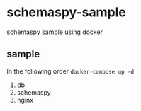 # schemaspy-sample
schemaspy sample using docker

## sample
In the following order
`docker-compose up -d`

1. db
2. schemaspy
3. nginx
